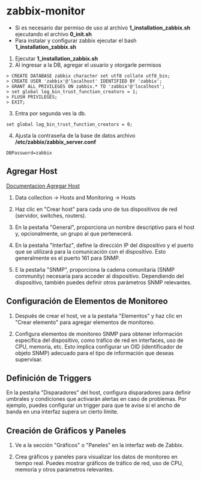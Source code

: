 # zabbix-monitor
* Si es necesario dar permiso de uso al archivo **1_installation_zabbix.sh** ejecutando el archivo **0_init.sh**
* Para instalar y configurar zabbix ejecutar el bash **1_installation_zabbix.sh**

1. Ejecutar **1_installation_zabbix.sh**
2. Al ingresar a la DB, agregar el usuario y otorgarle permisos

```
> CREATE DATABASE zabbix character set utf8 collate utf8_bin;
> CREATE USER 'zabbix'@'localhost' IDENTIFIED BY 'zabbix';
> GRANT ALL PRIVILEGES ON zabbix.* TO 'zabbix'@'localhost';
> set global log_bin_trust_function_creators = 1;
> FLUSH PRIVILEGES;
> EXIT;
```
3. Entra por segunda ves la db.

```
set global log_bin_trust_function_creators = 0;
```
4. Ajusta la contraseña de la base de datos archivo **/etc/zabbix/zabbix_server.conf**
```
DBPassword=zabbix
```

## Agregar Host

[Documentacion Agregar Host](https://www.zabbix.com/documentation/6.4/en/manual/quickstart/host)

1. Data collection → Hosts and Monitoring → Hosts

2. Haz clic en "Crear host" para cada uno de tus dispositivos de red (servidor, switches, routers).

3. En la pestaña "General", proporciona un nombre descriptivo para el host y, opcionalmente, un grupo al que pertenecerá.

4. En la pestaña "Interfaz", define la dirección IP del dispositivo y el puerto que se utilizará para la comunicación con el dispositivo. Esto generalmente es el puerto 161 para SNMP.

5. E la pestaña "SNMP", proporciona la cadena comunitaria (SNMP community) necesaria para acceder al dispositivo. Dependiendo del dispositivo, también puedes definir otros parámetros SNMP relevantes.

## Configuración de Elementos de Monitoreo

1. Después de crear el host, ve a la pestaña "Elementos" y haz clic en "Crear elemento" para agregar elementos de monitoreo.

2. Configura elementos de monitoreo SNMP para obtener información específica del dispositivo, como tráfico de red en interfaces, uso de CPU, memoria, etc. Esto implica configurar un OID (identificador de objeto SNMP) adecuado para el tipo de información que deseas supervisar.

## Definición de Triggers
En la pestaña "Disparadores" del host, configura disparadores para definir umbrales y condiciones que activarán alertas en caso de problemas. Por ejemplo, puedes configurar un trigger para que te avise si el ancho de banda en una interfaz supera un cierto límite.


## Creación de Gráficos y Paneles

1. Ve a la sección "Gráficos" o "Paneles" en la interfaz web de Zabbix.

2. Crea gráficos y paneles para visualizar los datos de monitoreo en tiempo real. Puedes mostrar gráficos de tráfico de red, uso de CPU, memoria y otros parámetros relevantes.